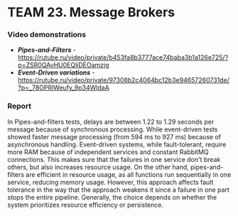 # TEAM 23. Message Brokers

###  Video demonstrations
* ***Pipes-and-Filters*** - https://rutube.ru/video/private/b453fa8b3777ace74baba3b1a126e725/?p=ZSR0QAvHU0EQljDEOamzjg
* ***Event-Driven variations*** - https://rutube.ru/video/private/97308b2c4064bc12b3e94657260731de/?p=_78OPRlWeufy_9p34WldaA

### Report
In Pipes-and-filters tests, delays are between 1.22 to 1.29 seconds per message because of synchronous processing. While event-driven tests showed faster message processing (from 594 ms to 927 ms) because of asynchronous handling.
Event-driven systems, while fault-tolerant, require more RAM because of independent services and constant RabbitMQ connections. This makes sure that the failures in one service don't break others, but also increases resource usage. On the other hand, pipes-and-filters are efficient in resource usage, as all functions run sequentially in one service, reducing memory usage. However, this approach affects fault tolerance in the way that the approach weakens it since a failure in one part stops the entire pipeline. Generally, the choice depends on whether the system prioritizes resource efficiency or persistence.
